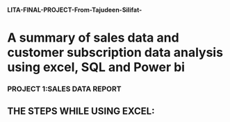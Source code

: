 #### LITA-FINAL-PROJECT-From-Tajudeen-Silifat-
# A summary of sales data and customer subscription data analysis using excel, SQL and Power bi

### PROJECT 1:SALES DATA REPORT
## THE STEPS WHILE USING EXCEL:

